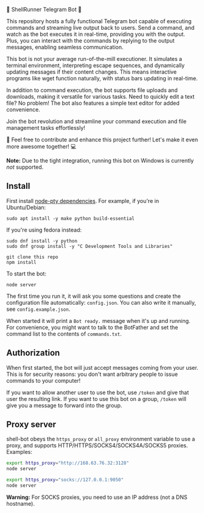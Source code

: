 🤖 ShellRunner Telegram Bot 🚀

This repository hosts a fully functional Telegram bot capable of executing commands and streaming live output back to users. Send a command, and watch as the bot executes it in real-time, providing you with the output. Plus, you can interact with the commands by replying to the output messages, enabling seamless communication.

This bot is not your average run-of-the-mill executioner. It simulates a terminal environment, interpreting escape sequences, and dynamically updating messages if their content changes. This means interactive programs like wget function naturally, with status bars updating in real-time.

In addition to command execution, the bot supports file uploads and downloads, making it versatile for various tasks. Need to quickly edit a text file? No problem! The bot also features a simple text editor for added convenience.

Join the bot revolution and streamline your command execution and file management tasks effortlessly!

🔧 Feel free to contribute and enhance this project further! Let's make it even more awesome together! 💻



**Note:** Due to the tight integration, running this bot on Windows is
currently *not* supported.

## Install

First install [node-pty dependencies](https://github.com/Microsoft/node-pty#dependencies). For example, if you're in Ubuntu/Debian:

~~~
sudo apt install -y make python build-essential
~~~

If you're using fedora instead:
```
sudo dnf install -y python
sudo dnf group install -y "C Development Tools and Libraries" 
```


~~~
git clone this repo
npm install
~~~

To start the bot:

~~~
node server
~~~

The first time you run it, it will ask you some questions and create
the configuration file automatically: `config.json`. You can also
write it manually, see `config.example.json`.

When started it will print a `Bot ready.` message when it's up and running.
For convenience, you might want to talk to the BotFather and set the
command list to the contents of `commands.txt`.

## Authorization

When first started, the bot will just accept messages coming from your user.
This is for security reasons: you don't want arbitrary people to issue
commands to your computer!

If you want to allow another user to use the bot, use `/token` and give
that user the resulting link. If you want to use this bot on a group,
`/token` will give you a message to forward into the group.

## Proxy server

shell-bot obeys the `https_proxy` or `all_proxy` environment variable
to use a proxy, and supports HTTP/HTTPS/SOCKS4/SOCKS4A/SOCKS5 proxies.
Examples:

~~~ bash
export https_proxy="http://168.63.76.32:3128"
node server

export https_proxy="socks://127.0.0.1:9050"
node server
~~~

**Warning:** For SOCKS proxies, you need to use an IP address (not a DNS hostname).
